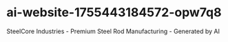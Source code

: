 # ai-website-1755443184572-opw7q8
SteelCore Industries - Premium Steel Rod Manufacturing - Generated by AI
